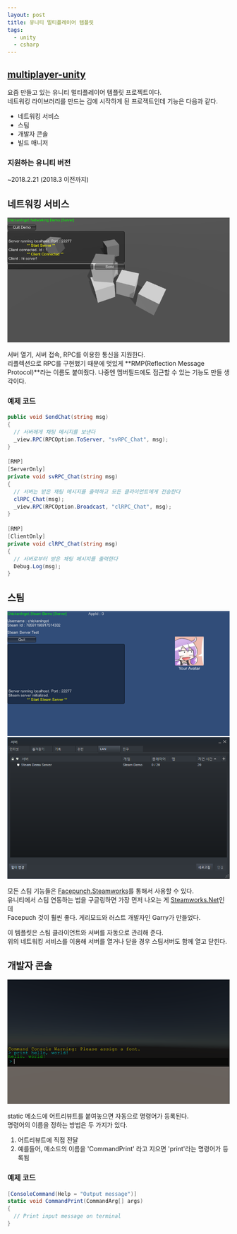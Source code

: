 ```yaml
---
layout: post
title: 유니티 멀티플레이어 템플릿
tags:
  - unity
  - csharp
---
```


## [multiplayer-unity](https://github.com/chickeningot/multiplayer-unity)

요즘 만들고 있는 유니티 멀티플레이어 템플릿 프로젝트이다.  
네트워킹 라이브러리를 만드는 김에 시작하게 된 프로젝트인데 기능은 다음과 같다.
- 네트워킹 서비스
- 스팀
- 개발자 콘솔
- 빌드 매니저 

### 지원하는 유니티 버전
~2018.2.21 (2018.3 이전까지) 

## 네트워킹 서비스
![](/images/2019-04-03-multiplayer-unity/networking.PNG)

서버 열기, 서버 접속, RPC를 이용한 통신을 지원한다.  
리플렉션으로 RPC를 구현했기 때문에 멋있게 **RMP(Reflection Message Protocol)**라는 이름도 붙여줬다. 나중엔 멤버필드에도 접근할 수 있는 기능도 만들 생각이다. 

### 예제 코드
```csharp
public void SendChat(string msg)
{
  // 서버에게 채팅 메시지를 보낸다
  _view.RPC(RPCOption.ToServer, "svRPC_Chat", msg);
}

[RMP]
[ServerOnly]
private void svRPC_Chat(string msg)
{
  // 서버는 받은 채팅 메시지를 출력하고 모든 클라이언트에게 전송한다
  clRPC_Chat(msg);
  _view.RPC(RPCOption.Broadcast, "clRPC_Chat", msg);
}

[RMP]
[ClientOnly]
private void clRPC_Chat(string msg)
{
  // 서버로부터 받은 채팅 메시지를 출력한다
  Debug.Log(msg);
}
```

## 스팀
![](/images/2019-04-03-multiplayer-unity/steam1.PNG)
![](/images/2019-04-03-multiplayer-unity/steam2.PNG)

모든 스팀 기능들은 [Facepunch.Steamworks](https://github.com/Facepunch/Facepunch.Steamworks)를 통해서 사용할 수 있다.  
유니티에서 스팀 연동하는 법을 구글링하면 가장 먼저 나오는 게 [Steamworks.Net](https://steamworks.github.io/)인데  
Facepuch 것이 훨씬 좋다. 게리모드와 러스트 개발자인 Garry가 만들었다.  

이 템플릿은 스팀 클라이언트와 서버를 자동으로 관리해 준다.  
위의 네트워킹 서비스를 이용해 서버를 열거나 닫을 경우 스팀서버도 함께 열고 닫힌다.

## 개발자 콘솔
![](/images/2019-04-03-multiplayer-unity/console.PNG)

static 메소드에 어트리뷰트를 붙여놓으면 자동으로 명령어가 등록된다.  
명령어의 이름을 정하는 방법은 두 가지가 있다.
1. 어트리뷰트에 직접 전달
2. 예를들어, 메소드의 이름을 'CommandPrint' 라고 지으면 'print'라는 명령어가 등록됨

### 예제 코드
```csharp
[ConsoleCommand(Help = "Output message")]
static void CommandPrint(CommandArg[] args)
{
  // Print input message on terminal
}
```
